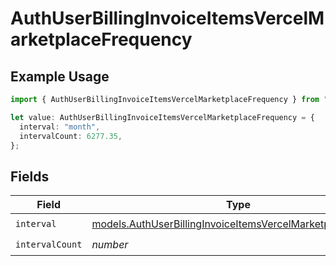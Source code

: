 # AuthUserBillingInvoiceItemsVercelMarketplaceFrequency

## Example Usage

```typescript
import { AuthUserBillingInvoiceItemsVercelMarketplaceFrequency } from "@simplesagar/vercel/models/authuser.js";

let value: AuthUserBillingInvoiceItemsVercelMarketplaceFrequency = {
  interval: "month",
  intervalCount: 6277.35,
};
```

## Fields

| Field                                                                                                                            | Type                                                                                                                             | Required                                                                                                                         | Description                                                                                                                      |
| -------------------------------------------------------------------------------------------------------------------------------- | -------------------------------------------------------------------------------------------------------------------------------- | -------------------------------------------------------------------------------------------------------------------------------- | -------------------------------------------------------------------------------------------------------------------------------- |
| `interval`                                                                                                                       | [models.AuthUserBillingInvoiceItemsVercelMarketplaceInterval](../models/authuserbillinginvoiceitemsvercelmarketplaceinterval.md) | :heavy_check_mark:                                                                                                               | N/A                                                                                                                              |
| `intervalCount`                                                                                                                  | *number*                                                                                                                         | :heavy_check_mark:                                                                                                               | N/A                                                                                                                              |